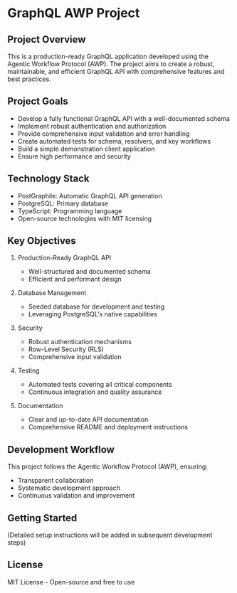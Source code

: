# GraphQL AWP Project

## Project Overview

This is a production-ready GraphQL application developed using the Agentic Workflow Protocol (AWP). The project aims to create a robust, maintainable, and efficient GraphQL API with comprehensive features and best practices.

## Project Goals

- Develop a fully functional GraphQL API with a well-documented schema
- Implement robust authentication and authorization
- Provide comprehensive input validation and error handling
- Create automated tests for schema, resolvers, and key workflows
- Build a simple demonstration client application
- Ensure high performance and security

## Technology Stack

- PostGraphile: Automatic GraphQL API generation
- PostgreSQL: Primary database
- TypeScript: Programming language
- Open-source technologies with MIT licensing

## Key Objectives

1. Production-Ready GraphQL API
   - Well-structured and documented schema
   - Efficient and performant design

2. Database Management
   - Seeded database for development and testing
   - Leveraging PostgreSQL's native capabilities

3. Security
   - Robust authentication mechanisms
   - Row-Level Security (RLS)
   - Comprehensive input validation

4. Testing
   - Automated tests covering all critical components
   - Continuous integration and quality assurance

5. Documentation
   - Clear and up-to-date API documentation
   - Comprehensive README and deployment instructions

## Development Workflow

This project follows the Agentic Workflow Protocol (AWP), ensuring:
- Transparent collaboration
- Systematic development approach
- Continuous validation and improvement

## Getting Started

(Detailed setup instructions will be added in subsequent development steps)

## License

MIT License - Open-source and free to use 
